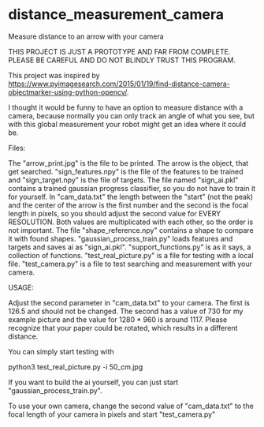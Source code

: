 # distance_measurement_camera
Measure distance to an arrow with your camera

THIS PROJECT IS JUST A PROTOTYPE AND FAR FROM COMPLETE. PLEASE BE CAREFUL AND DO NOT BLINDLY TRUST THIS PROGRAM.

This project was inspired by https://www.pyimagesearch.com/2015/01/19/find-distance-camera-objectmarker-using-python-opencv/.

I thought it would be funny to have an option to measure distance with a camera, because normally you can only track an angle of
what you see, but with this global measurement your robot might get an idea where it could be.

Files:

The "arrow_print.jpg" is the file to be printed. The arrow is the object, that get searched.
"sign_features.npy" is the file of the features to be trained and "sign_target.npy" is the file of targets.
The file named "sign_ai.pkl" contains a trained gaussian progress classifier, so you do not have to train it for yourself.
In "cam_data.txt" the length between the "start" (not the peak) and the center of the arrow is the first number and the second is the focal length in pixels, so you
should adjust the second value for EVERY RESOLUTION. Both values are multiplicated with each other, so the order is not important.
The file "shape_reference.npy" contains a shape to compare it with found shapes.
"gaussian_process_train.py" loads features and targets and saves ai as "sign_ai.pkl".
"support_functions.py" is as it says, a collection of functions.
"test_real_picture.py" is a file for testing with a local file.
"test_camera.py" is a file to test searching and measurement with your camera.

USAGE:

Adjust the second parameter in "cam_data.txt" to your camera. The first is 126.5 and should not be changed. The second has a value of 730 for my example picture and the value for 1280 * 960 is around 1117. Please recognize that your paper could be rotated, which results in a different distance.

You can simply start testing with 

python3 test_real_picture.py -i 50_cm.jpg

If you want to build the ai yourself, you can just start "gaussian_process_train.py".

To use your own camera, change the second value of "cam_data.txt" to the focal length of your camera in pixels and start "test_camera.py"



